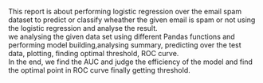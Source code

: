 This report is about performing logistic regression over the email spam dataset to predict or classify wheather the given email is spam or not using the logistic regression and analyse the result.<BR/>
we analysing the given data set using different Pandas functions and performing model building,analysing summary, predicting over the test data, plotting, finding optimal threshold, ROC curve. <BR/>
In the end, we find the AUC and judge the efficiency of the model and find the optimal point in ROC curve finally getting threshold.